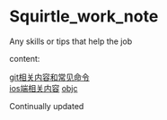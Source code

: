 # Squirtle_work_note
Any skills or tips that help the job

content:

[git相关内容和常见命令](./git.md)  
[ios端相关内容](./ios.md)
[objc](./oc.md)


Continually updated

